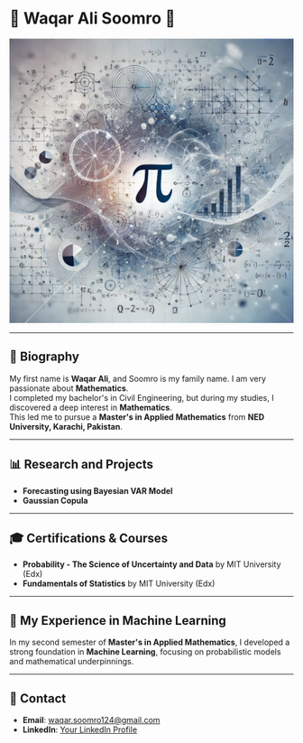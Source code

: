 # 🧮 Waqar Ali Soomro 🧮  
<p align="center">
    <img src="cover.webp" alt="Mathematical Cover Photo" width="900px" height="auto">
</p>

---

## 📜 Biography  
My first name is **Waqar Ali**, and Soomro is my family name. I am very passionate about **Mathematics**.  
I completed my bachelor's in Civil Engineering, but during my studies, I discovered a deep interest in **Mathematics**.  
This led me to pursue a **Master's in Applied Mathematics** from **NED University, Karachi, Pakistan**.

---

## 📊 Research and Projects
- **Forecasting using Bayesian VAR Model**  
- **Gaussian Copula**  

---

## 🎓 Certifications & Courses  
- **Probability - The Science of Uncertainty and Data** by MIT University (Edx)  
- **Fundamentals of Statistics** by MIT University (Edx)  

---

## 🤖 My Experience in Machine Learning  
In my second semester of **Master's in Applied Mathematics**, I developed a strong foundation in **Machine Learning**, focusing on probabilistic models and mathematical underpinnings.

---

## 📧 Contact  
- **Email**: [waqar.soomro124@gmail.com](mailto:waqar.soomro124@gmail.com)  
- **LinkedIn**: [Your LinkedIn Profile](#)
